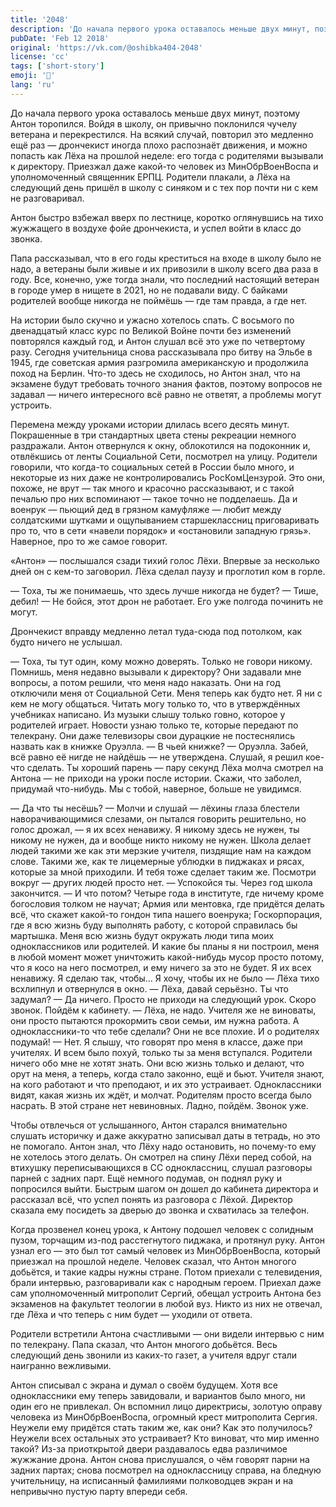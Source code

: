 ```yaml
---
title: '2048'
description: 'До начала первого урока оставалось меньше двух минут, поэтому Антон торопился. Войдя в школу, он привычно поклонился чучелу ветерана и перекрестился.'
pubDate: 'Feb 12 2018'
original: 'https://vk.com/@oshibka404-2048'
license: 'cc'
tags: ['short-story']
emoji: '🚨'
lang: 'ru'
---
```


До начала первого урока оставалось меньше двух минут, поэтому Антон торопился. Войдя в школу, он привычно поклонился чучелу ветерана и перекрестился. На всякий случай, повторил это медленно ещё раз — дрончекист иногда плохо распознаёт движения, и можно попасть как Лёха на прошлой неделе: его тогда с родителями вызывали к директору. Приезжал даже какой-то человек из МинОбрВоенВоспа и уполномоченный священник ЕРПЦ. Родители плакали, а Лёха на следующий день пришёл в школу с синяком и с тех пор почти ни с кем не разговаривал.

Антон быстро взбежал вверх по лестнице, коротко оглянувшись на тихо жужжащего в воздухе фойе дрончекиста, и успел войти в класс до звонка.

Папа рассказывал, что в его годы креститься на входе в школу было не надо, а ветераны были живые и их привозили в школу всего два раза в году. Все, конечно, уже тогда знали, что последний настоящий ветеран в городе умер в нищете в 2021, но не подавали виду. С байками родителей вообще никогда не поймёшь — где там правда, а где нет.

На истории было скучно и ужасно хотелось спать. С восьмого по двенадцатый класс курс по Великой Войне почти без изменений повторялся каждый год, и Антон слушал всё это уже по четвертому разу. Сегодня учительница снова рассказывала про битву на Эльбе в 1945, где советская армия разгромила американскую и продолжила поход на Берлин. Что-то здесь не сходилось, но Антон знал, что на экзамене будут требовать точного знания фактов, поэтому вопросов не задавал — ничего интересного всё равно не ответят, а проблемы могут устроить.

Перемена между уроками истории длилась всего десять минут. Покрашенные в три стандартных цвета стены рекреации немного раздражали. Антон отвернулся к окну, облокотился на подоконник и, отвлёкшись от ленты Социальной Сети, посмотрел на улицу. Родители говорили, что когда-то социальных сетей в России было много, и некоторые из них даже не контролировались РосКомЦензурой. Это они, похоже, не врут — так много и красочно рассказывают, и с такой печалью про них вспоминают — такое точно не подделаешь. Да и военрук — пьющий дед в грязном камуфляже — любит между солдатскими шутками и ощупыванием старшеклассниц приговаривать про то, что в сети «навели порядок» и «остановили западную грязь». Наверное, про то же самое говорит.

«Антон» — послышался сзади тихий голос Лёхи. Впервые за несколько дней он с кем-то заговорил. Лёха сделал паузу и проглотил ком в горле.

— Тоха, ты же понимаешь, что здесь лучше никогда не будет?
— Тише, дебил!
— Не бойся, этот дрон не работает. Его уже полгода починить не могут.

Дрончекист вправду медленно летал туда-сюда под потолком, как будто ничего не услышал.

— Тоха, ты тут один, кому можно доверять. Только не говори никому. Помнишь, меня недавно вызывали к директору? Они задавали мне вопросы, а потом решили, что меня надо наказать. Они на год отключили меня от Социальной Сети. Меня теперь как будто нет. Я ни с кем не могу общаться. Читать могу только то, что в утверждённых учебниках написано. Из музыки слышу только говно, которое у родителей играет. Новости узнаю только те, которые передают по телекрану. Они даже телевизоры свои дурацкие не постеснялись назвать как в книжке Оруэлла.
— В чьей книжке?
— Оруэлла. Забей, всё равно её нигде не найдёшь — не утверждена. Слушай, я решил кое-что сделать. Ты хороший парень — пару секунд Лёха молча смотрел на Антона — не приходи на уроки после истории. Скажи, что заболел, придумай что-нибудь. Мы с тобой, наверное, больше не увидимся.

— Да что ты несёшь?
— Молчи и слушай — лёхины глаза блестели наворачивающимися слезами, он пытался говорить решительно, но голос дрожал, — я их всех ненавижу. Я никому здесь не нужен, ты никому не нужен, да и вообще никто никому не нужен. Школа делает людей такими же как эти мерзкие учителя, пиздящие нам на каждом слове. Такими же, как те лицемерные ублюдки в пиджаках и рясах, которые за мной приходили. И тебя тоже сделает таким же. Посмотри вокруг — других людей просто нет.
— Успокойся ты. Через год школа закончится.
— И что потом? Четыре года в институте, где ничему кроме богословия толком не научат; Армия или ментовка, где придётся делать всё, что скажет какой-то гондон типа нашего военрука; Госкорпорация, где я всю жизнь буду выполнять работу, с которой справилась бы мартышка. Меня всю жизнь будут окружать люди типа моих одноклассников или родителей. И какие бы планы я ни построил, меня в любой момент может уничтожить какой-нибудь мусор просто потому, что я косо на него посмотрел, и ему ничего за это не будет. Я их всех ненавижу. Я сделаю так, чтобы… Я хочу, чтобы их не было — Лёха тихо всхлипнул и отвернулся в окно.
— Лёха, давай серьёзно. Ты что задумал?
— Да ничего. Просто не приходи на следующий урок. Скоро звонок. Пойдём к кабинету.
— Лёха, не надо. Учителя же не виноваты, они просто пытаются прокормить свои семьи, им нужна работа. А одноклассники-то что тебе сделали? Они не все плохие. И о родителях подумай!
— Нет. Я слышу, что говорят про меня в классе, даже при учителях. И всем было похуй, только ты за меня вступался. Родители ничего обо мне не хотят знать. Они всю жизнь только и делают, что орут на меня, а теперь, когда стало законно, ещё и бьют. Учителя знают, на кого работают и что преподают, и их это устраивает. Одноклассники видят, какая жизнь их ждёт, и молчат. Родителям просто всегда было насрать. В этой стране нет невиновных. Ладно, пойдём. Звонок уже.

Чтобы отвлечься от услышанного, Антон старался внимательно слушать историчку и даже аккуратно записывал даты в тетрадь, но это не помогало. Антон знал, что Лёху надо остановить, но почему-то ему не хотелось этого делать. Он смотрел на спину Лёхи перед собой, на втихушку переписывающихся в СС одноклассниц, слушал разговоры парней с задних парт. Ещё немного подумав, он поднял руку и попросился выйти. Быстрым шагом он дошел до кабинета директора и рассказал всё, что успел понять из разговора с Лёхой. Директор сказала ему посидеть за дверью до звонка и схватилась за телефон.

Когда прозвенел конец урока, к Антону подошел человек с солидным пузом, торчащим из-под расстегнутого пиджака, и протянул руку. Антон узнал его — это был тот самый человек из МинОбрВоенВоспа, который приезжал на прошлой неделе. Человек сказал, что Антон многого добьётся, и такие кадры нужны стране. Потом приехали с телевидения, брали интервью, разговаривали как с народным героем. Приехал даже сам уполномоченный митрополит Сергий, обещал устроить Антона без экзаменов на факультет теологии в любой вуз. Никто из них не отвечал, где Лёха и что теперь с ним будет — уходили от ответа.

Родители встретили Антона счастливыми — они видели интервью с ним по телекрану. Папа сказал, что Антон многого добьётся. Весь следующий день звонили из каких-то газет, а учителя вдруг стали наигранно вежливыми.

Антон списывал с экрана и думал о своём будущем. Хотя все одноклассники ему теперь завидовали, и вариантов было много, ни один его не привлекал. Он вспомнил лицо директрисы, золотую оправу человека из МинОбрВоенВоспа, огромный крест митрополита Сергия. Неужели ему придётся стать таким же, как они? Как это получилось? Неужели всех остальных это устраивает? Кто виноват, что мир именно такой? Из-за приоткрытой двери раздавалось едва различимое жужжание дрона. Антон снова прислушался, о чём говорят парни на задних партах; снова посмотрел на одноклассницу справа, на бледную учительницу, на исписанный фамилиями полководцев экран и на непривычно пустую парту впереди себя.
